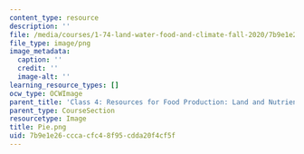 ```yaml
---
content_type: resource
description: ''
file: /media/courses/1-74-land-water-food-and-climate-fall-2020/7b9e1e26cccacfc48f95cdda20f4cf5f_Pie.png
file_type: image/png
image_metadata:
  caption: ''
  credit: ''
  image-alt: ''
learning_resource_types: []
ocw_type: OCWImage
parent_title: 'Class 4: Resources for Food Production: Land and Nutrients'
parent_type: CourseSection
resourcetype: Image
title: Pie.png
uid: 7b9e1e26-ccca-cfc4-8f95-cdda20f4cf5f
---
```

